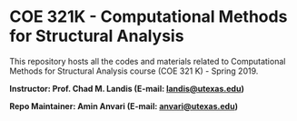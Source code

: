 # COE 321K - Computational Methods for Structural Analysis
This repository hosts all the codes and materials related to Computational Methods for Structural Analysis course (COE 321 K) - Spring 2019.

**Instructor: Prof. Chad M. Landis (E-mail: landis@utexas.edu)**

**Repo Maintainer: Amin Anvari (E-mail: anvari@utexas.edu)**
